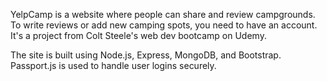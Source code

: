 YelpCamp is a website where people can share and review campgrounds. To write reviews or add new camping spots, you need to have an account. It's a project from Colt Steele's web dev bootcamp on Udemy.

The site is built using Node.js, Express, MongoDB, and Bootstrap. Passport.js is used to handle user logins securely.
